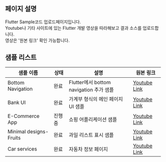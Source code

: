 ## 페이지 설명
Flutter Sample코드 업로드페이지입니다.<br>
Youtube나 기타 사이트에 있는 Flutter 개발 영상을 따라해보고 결과 소스를 업로드합니다.<br>
영상은 '원본 링크' 확인 가능합니다.

## 샘플 리스트
|샘플 이름|상태|설명|원본 링크|
|--|--|--|--|
|Bottom Navigation|완료|Flutter에서 bottom navigation 추가 샘플|[Youtube Link](https://www.youtube.com/watch?v=n_FRmFm9Tyw)|
|Bank UI|완료|가계부 형식의 메인 페이지 UI 샘플|[Youtube Link](https://www.youtube.com/watch?v=b4UVuHD6MNI)|
|E-Commerce App|진행 중|쇼핑 어플리케이션 샘플|[Youtube Link](https://www.youtube.com/watch?v=Dy_zBF6rJFc&list=PLmnT6naTGy2SC82FMSCrvZNogg5T1H7iF)|
|Minimal designs-Fruits|완료|과일 리스트 표시 샘플|[Youtube Link](https://www.youtube.com/watch?v=rrhdYww00yQ)|
|Car services|완료|자동차 정보 페이지|[Youtube Link](https://youtu.be/yjij9H2KS-Q)|
